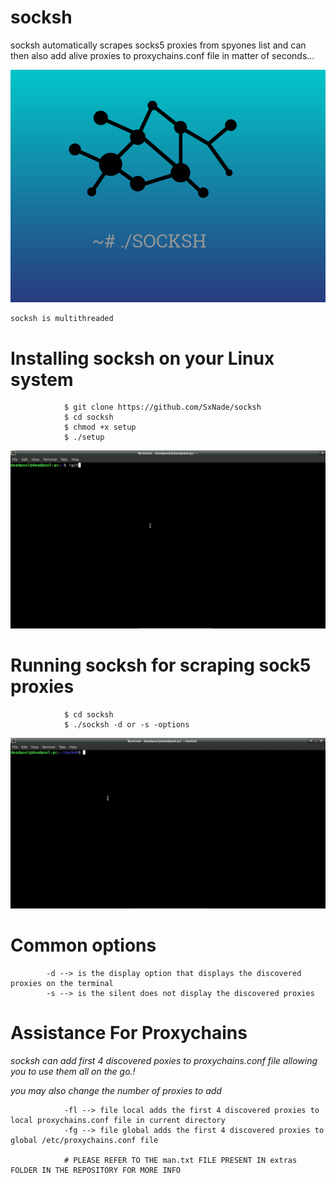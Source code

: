 # socksh

socksh automatically scrapes socks5 proxies from spyones list and can then also add alive proxies to proxychains.conf file in matter of seconds...
    
![Capture](https://github.com/SxNade/socksh/blob/main/socksh.png)


    socksh is multithreaded

# Installing socksh on your Linux system


                $ git clone https://github.com/SxNade/socksh
                $ cd socksh
                $ chmod +x setup
                $ ./setup

![Capture](https://github.com/SxNade/socksh/blob/main/extras/install.gif)

# Running socksh for scraping sock5 proxies

                $ cd socksh
                $ ./socksh -d or -s -options

![Capture](https://github.com/SxNade/socksh/blob/main/extras/running.gif)

# Common options
            -d --> is the display option that displays the discovered proxies on the terminal
            -s --> is the silent does not display the discovered proxies

# Assistance For Proxychains

*socksh can add first 4 discovered poxies to proxychains.conf file allowing you to use them all on the go.!*

*you may also change the number of proxies to add*

                -fl --> file local adds the first 4 discovered proxies to local proxychains.conf file in current directory
                -fg --> file global adds the first 4 discovered proxies to global /etc/proxychains.conf file

                # PLEASE REFER TO THE man.txt FILE PRESENT IN extras FOLDER IN THE REPOSITORY FOR MORE INFO
